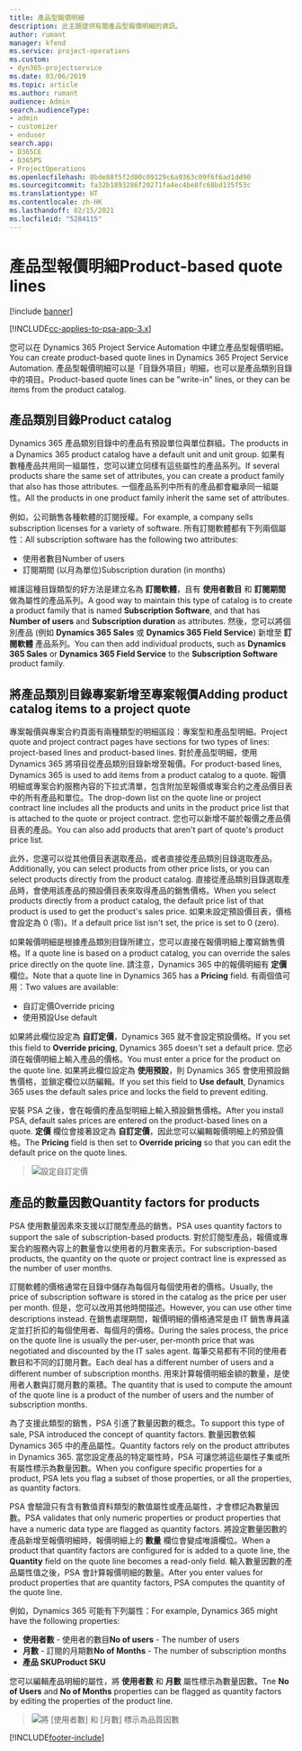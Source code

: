 ```yaml
---
title: 產品型報價明細
description: 此主題提供有關產品型報價明細的資訊。
author: rumant
manager: kfend
ms.service: project-operations
ms.custom:
- dyn365-projectservice
ms.date: 03/06/2019
ms.topic: article
ms.author: rumant
audience: Admin
search.audienceType:
- admin
- customizer
- enduser
search.app:
- D365CE
- D365PS
- ProjectOperations
ms.openlocfilehash: 8bde88f5f2d00c09129c6a9363c09f6f6ad1dd90
ms.sourcegitcommit: fa32b1893286f20271fa4ec4be8fc68bd135f53c
ms.translationtype: HT
ms.contentlocale: zh-HK
ms.lasthandoff: 02/15/2021
ms.locfileid: "5284115"
---
```

# <a name="product-based-quote-lines"></a><span data-ttu-id="08cb5-103">產品型報價明細</span><span class="sxs-lookup"><span data-stu-id="08cb5-103">Product-based quote lines</span></span>

[!include [banner](../includes/psa-now-project-operations.md)]

[!INCLUDE[cc-applies-to-psa-app-3.x](../includes/cc-applies-to-psa-app-3x.md)]


<span data-ttu-id="08cb5-104">您可以在 Dynamics 365 Project Service Automation 中建立產品型報價明細。</span><span class="sxs-lookup"><span data-stu-id="08cb5-104">You can create product-based quote lines in Dynamics 365 Project Service Automation.</span></span> <span data-ttu-id="08cb5-105">產品型報價明細可以是「目錄外項目」明細，也可以是產品類別目錄中的項目。</span><span class="sxs-lookup"><span data-stu-id="08cb5-105">Product-based quote lines can be "write-in" lines, or they can be items from the product catalog.</span></span>

## <a name="product-catalog"></a><span data-ttu-id="08cb5-106">產品類別目錄</span><span class="sxs-lookup"><span data-stu-id="08cb5-106">Product catalog</span></span>

<span data-ttu-id="08cb5-107">Dynamics 365 產品類別目錄中的產品有預設單位與單位群組。</span><span class="sxs-lookup"><span data-stu-id="08cb5-107">The products in a Dynamics 365 product catalog have a default unit and unit group.</span></span> <span data-ttu-id="08cb5-108">如果有數種產品共用同一組屬性，您可以建立同樣有這些屬性的產品系列。</span><span class="sxs-lookup"><span data-stu-id="08cb5-108">If several products share the same set of attributes, you can create a product family that also has those attributes.</span></span> <span data-ttu-id="08cb5-109">一個產品系列中所有的產品都會繼承同一組屬性。</span><span class="sxs-lookup"><span data-stu-id="08cb5-109">All the products in one product family inherit the same set of attributes.</span></span>

<span data-ttu-id="08cb5-110">例如，公司銷售各種軟體的訂閱授權。</span><span class="sxs-lookup"><span data-stu-id="08cb5-110">For example, a company sells subscription licenses for a variety of software.</span></span> <span data-ttu-id="08cb5-111">所有訂閱軟體都有下列兩個屬性：</span><span class="sxs-lookup"><span data-stu-id="08cb5-111">All subscription software has the following two attributes:</span></span>

- <span data-ttu-id="08cb5-112">使用者數目</span><span class="sxs-lookup"><span data-stu-id="08cb5-112">Number of users</span></span> 
- <span data-ttu-id="08cb5-113">訂閱期間 (以月為單位)</span><span class="sxs-lookup"><span data-stu-id="08cb5-113">Subscription duration (in months)</span></span>

<span data-ttu-id="08cb5-114">維護這種目錄類型的好方法是建立名為 **訂閱軟體**，且有 **使用者數目** 和 **訂閱期間** 做為屬性的產品系列。</span><span class="sxs-lookup"><span data-stu-id="08cb5-114">A good way to maintain this type of catalog is to create a product family that is named **Subscription Software**, and that has **Number of users** and **Subscription duration** as attributes.</span></span> <span data-ttu-id="08cb5-115">然後，您可以將個別產品 (例如 **Dynamics 365 Sales** 或 **Dynamics 365 Field Service**) 新增至 **訂閱軟體** 產品系列。</span><span class="sxs-lookup"><span data-stu-id="08cb5-115">You can then add individual products, such as **Dynamics 365 Sales** or **Dynamics 365 Field Service** to the **Subscription Software** product family.</span></span>

## <a name="adding-product-catalog-items-to-a-project-quote"></a><span data-ttu-id="08cb5-116">將產品類別目錄專案新增至專案報價</span><span class="sxs-lookup"><span data-stu-id="08cb5-116">Adding product catalog items to a project quote</span></span>

<span data-ttu-id="08cb5-117">專案報價與專案合約頁面有兩種類型的明細區段：專案型和產品型明細。</span><span class="sxs-lookup"><span data-stu-id="08cb5-117">Project quote and project contract pages have sections for two types of lines: project-based lines and product-based lines.</span></span> <span data-ttu-id="08cb5-118">對於產品型明細，使用 Dynamics 365 將項目從產品類別目錄新增至報價。</span><span class="sxs-lookup"><span data-stu-id="08cb5-118">For product-based lines, Dynamics 365 is used to add items from a product catalog to a quote.</span></span> <span data-ttu-id="08cb5-119">報價明細或專案合約服務內容的下拉式清單，包含附加至報價或專案合約之產品價目表中的所有產品和單位。</span><span class="sxs-lookup"><span data-stu-id="08cb5-119">The drop-down list on the quote line or project contract line includes all the products and units in the product price list that is attached to the quote or project contract.</span></span> <span data-ttu-id="08cb5-120">您也可以新增不屬於報價之產品價目表的產品。</span><span class="sxs-lookup"><span data-stu-id="08cb5-120">You can also add products that aren't part of quote's product price list.</span></span>

<span data-ttu-id="08cb5-121">此外，您還可以從其他價目表選取產品，或者直接從產品類別目錄選取產品。</span><span class="sxs-lookup"><span data-stu-id="08cb5-121">Additionally, you can select products from other price lists, or you can select products directly from the product catalog.</span></span> <span data-ttu-id="08cb5-122">直接從產品類別目錄選取產品時，會使用該產品的預設價目表來取得產品的銷售價格。</span><span class="sxs-lookup"><span data-stu-id="08cb5-122">When you select products directly from a product catalog, the default price list of that product is used to get the product's sales price.</span></span> <span data-ttu-id="08cb5-123">如果未設定預設價目表，價格會設定為 0 (零)。</span><span class="sxs-lookup"><span data-stu-id="08cb5-123">If a default price list isn't set, the price is set to 0 (zero).</span></span>

<span data-ttu-id="08cb5-124">如果報價明細是根據產品類別目錄所建立，您可以直接在報價明細上覆寫銷售價格。</span><span class="sxs-lookup"><span data-stu-id="08cb5-124">If a quote line is based on a product catalog, you can override the sales price directly on the quote line.</span></span> <span data-ttu-id="08cb5-125">請注意，Dynamics 365 中的報價明細有 **定價** 欄位。</span><span class="sxs-lookup"><span data-stu-id="08cb5-125">Note that a quote line in Dynamics 365 has a **Pricing** field.</span></span> <span data-ttu-id="08cb5-126">有兩個值可用：</span><span class="sxs-lookup"><span data-stu-id="08cb5-126">Two values are available:</span></span>

- <span data-ttu-id="08cb5-127">自訂定價</span><span class="sxs-lookup"><span data-stu-id="08cb5-127">Override pricing</span></span>  
- <span data-ttu-id="08cb5-128">使用預設</span><span class="sxs-lookup"><span data-stu-id="08cb5-128">Use default</span></span>

<span data-ttu-id="08cb5-129">如果將此欄位設定為 **自訂定價**，Dynamics 365 就不會設定預設價格。</span><span class="sxs-lookup"><span data-stu-id="08cb5-129">If you set this field to **Override pricing**, Dynamics 365 doesn't set a default price.</span></span> <span data-ttu-id="08cb5-130">您必須在報價明細上輸入產品的價格。</span><span class="sxs-lookup"><span data-stu-id="08cb5-130">You must enter a price for the product on the quote line.</span></span> <span data-ttu-id="08cb5-131">如果將此欄位設定為 **使用預設**，則 Dynamics 365 會使用預設銷售價格，並鎖定欄位以防編輯。</span><span class="sxs-lookup"><span data-stu-id="08cb5-131">If you set this field to **Use default**, Dynamics 365 uses the default sales price and locks the field to prevent editing.</span></span>

<span data-ttu-id="08cb5-132">安裝 PSA 之後，會在報價的產品型明細上輸入預設銷售價格。</span><span class="sxs-lookup"><span data-stu-id="08cb5-132">After you install PSA, default sales prices are entered on the product-based lines on a quote.</span></span> <span data-ttu-id="08cb5-133">**定價** 欄位會接著設定為 **自訂定價**，因此您可以編輯報價明細上的預設價格。</span><span class="sxs-lookup"><span data-stu-id="08cb5-133">The **Pricing** field is then set to **Override pricing** so that you can edit the default price on the quote lines.</span></span>

> ![設定自訂定價](media/basic-guide-10.png)
 
## <a name="quantity-factors-for-products"></a><span data-ttu-id="08cb5-135">產品的數量因數</span><span class="sxs-lookup"><span data-stu-id="08cb5-135">Quantity factors for products</span></span>

<span data-ttu-id="08cb5-136">PSA 使用數量因素來支援以訂閱型產品的銷售。</span><span class="sxs-lookup"><span data-stu-id="08cb5-136">PSA uses quantity factors to support the sale of subscription-based products.</span></span> <span data-ttu-id="08cb5-137">對於訂閱型產品，報價或專案合約服務內容上的數量會以使用者的月數來表示。</span><span class="sxs-lookup"><span data-stu-id="08cb5-137">For subscription-based products, the quantity on the quote or project contract line is expressed as the number of user months.</span></span>

<span data-ttu-id="08cb5-138">訂閱軟體的價格通常在目錄中儲存為每個月每個使用者的價格。</span><span class="sxs-lookup"><span data-stu-id="08cb5-138">Usually, the price of subscription software is stored in the catalog as the price per user per month.</span></span> <span data-ttu-id="08cb5-139">但是，您可以改用其他時間描述。</span><span class="sxs-lookup"><span data-stu-id="08cb5-139">However, you can use other time descriptions instead.</span></span> <span data-ttu-id="08cb5-140">在銷售處理期間，報價明細的價格通常是由 IT 銷售專員議定並打折扣的每個使用者、每個月的價格。</span><span class="sxs-lookup"><span data-stu-id="08cb5-140">During the sales process, the price on the quote line is usually the per-user, per-month price that was negotiated and discounted by the IT sales agent.</span></span> <span data-ttu-id="08cb5-141">每筆交易都有不同的使用者數目和不同的訂閱月數。</span><span class="sxs-lookup"><span data-stu-id="08cb5-141">Each deal has a different number of users and a different number of subscription months.</span></span> <span data-ttu-id="08cb5-142">用來計算報價明細金額的數量，是使用者人數與訂閱月數的乘積。</span><span class="sxs-lookup"><span data-stu-id="08cb5-142">The quantity that is used to compute the amount of the quote line is a product of the number of users and the number of subscription months.</span></span>

<span data-ttu-id="08cb5-143">為了支援此類型的銷售，PSA 引進了數量因數的概念。</span><span class="sxs-lookup"><span data-stu-id="08cb5-143">To support this type of sale, PSA introduced the concept of quantity factors.</span></span> <span data-ttu-id="08cb5-144">數量因數依賴 Dynamics 365 中的產品屬性。</span><span class="sxs-lookup"><span data-stu-id="08cb5-144">Quantity factors rely on the product attributes in Dynamics 365.</span></span> <span data-ttu-id="08cb5-145">當您設定產品的特定屬性時，PSA 可讓您將這些屬性子集或所有屬性標示為數量因數。</span><span class="sxs-lookup"><span data-stu-id="08cb5-145">When you configure specific properties for a product, PSA lets you flag a subset of those properties, or all the properties, as quantity factors.</span></span>

<span data-ttu-id="08cb5-146">PSA 會驗證只有含有數值資料類型的數值屬性或產品屬性，才會標記為數量因數。</span><span class="sxs-lookup"><span data-stu-id="08cb5-146">PSA validates that only numeric properties or product properties that have a numeric data type are flagged as quantity factors.</span></span> <span data-ttu-id="08cb5-147">將設定數量因數的產品新增至報價明細時，報價明細上的 **數量** 欄位會變成唯讀欄位。</span><span class="sxs-lookup"><span data-stu-id="08cb5-147">When a product that quantity factors are configured for is added to a quote line, the **Quantity** field on the quote line becomes a read-only field.</span></span> <span data-ttu-id="08cb5-148">輸入數量因數的產品屬性值之後，PSA 會計算報價明細的數量。</span><span class="sxs-lookup"><span data-stu-id="08cb5-148">After you enter values for product properties that are quantity factors, PSA computes the quantity of the quote line.</span></span>

<span data-ttu-id="08cb5-149">例如，Dynamics 365 可能有下列屬性：</span><span class="sxs-lookup"><span data-stu-id="08cb5-149">For example, Dynamics 365 might have the following properties:</span></span> 

- <span data-ttu-id="08cb5-150">**使用者數** - 使用者的數目</span><span class="sxs-lookup"><span data-stu-id="08cb5-150">**No of users** - The number of users</span></span> 
- <span data-ttu-id="08cb5-151">**月數** - 訂閱的月期數</span><span class="sxs-lookup"><span data-stu-id="08cb5-151">**No of Months** - The number of subscription months</span></span>
- <span data-ttu-id="08cb5-152">**產品 SKU**</span><span class="sxs-lookup"><span data-stu-id="08cb5-152">**Product SKU**</span></span> 

<span data-ttu-id="08cb5-153">您可以編輯產品明細的屬性，將 **使用者數** 和 **月數** 屬性標示為數量因數。</span><span class="sxs-lookup"><span data-stu-id="08cb5-153">Tne **No of Users** and **No of Months** properties can be flagged as quantity factors by editing the properties of the product line.</span></span> 

> ![將 [使用者數] 和 [月數] 標示為品質因數](media/basic-guide-11.png)
 


[!INCLUDE[footer-include](../includes/footer-banner.md)]